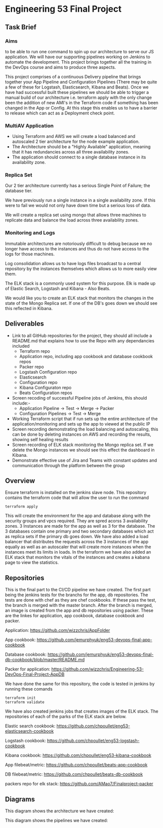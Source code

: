 # Engineering 53 Final Project

## Task Brief

### Aims
to be able to run one command to spin up our architecture to serve our JS application. We will have our supporting pipelines working on Jenkins to automate the development. This project brings together all the training in the DevOps course and aims to produce three aspects.

This project comprises of a continuous Delivery pipeline that brings together your App Pipeline and Configuration Pipelines (There may be quite a few of these for Logstash, Elasticsearch, Kibana and Beats). Once we have had successful built these pipelines we should be able to trigger a manual build of our architecture i.e. terraform apply with the only change been the addition of new AMI's in the Terraform code if something has been changed in the App or Config. At this stage this enables us to have a barrier to release which can act as a Deployment check point.

### MultiAV Application

- Using Terraform and AWS we will create a load balanced and autoscaled 2 tier architecture for the node example application.
- The Architecture should be a "Highly Available" application, meaning that it has redundancies across all three availability zones.
- The application should connect to a single database instance in its availability zone.

### Replica Set

Our 2 tier architecture currently has a serious Single Point of Failure; the database tier.

We have previously run a single instance in a single availability zone. If this were to fail we would not only have down time but a serious loss of data.

We will create a replica set using mongo that allows three machines to replicate data and balance the load across three availability zones.

### Monitoring and Logs

Immutable architectures are notoriously difficult to debug because we no longer have access to the instances and thus do not have access to the logs for those machines.

Log consolidation allows us to have logs files broadcast to a central repository by the instances themselves which allows us to more easily view them.

The ELK stack is a commonly used system for this purpose. Elk is made up of Elastic Search, Logstash and Kibana - Also Beats.

We would like you to create an ELK stack that monitors the changes in the state of the Mongo Replica set. If one of the DB's goes down we should see this reflected in Kibana.

## Deliverables	
- Link to all GitHub repositories for the project, they should all include a README.md that explains how to use the Repo with any dependancies included
	- Terraform repo
	- Application repo, including app cookbook and database cookbook repos
	- Packer repo
	- Logstash Configuration repo
	- Elasticsearch 
	- Configuration repo	
	- Kibana Configuraton repo
	- Beats Configuration repos
- Screen recoding of successful Pipeline jobs of Jenkins, this should include:-
	- Application Pipeline -> Test -> Merge -> Packer
	- Configuration Pipelines -> Test -> Merge
- Working Terraform script that if run sets up the entire architecture of the application/monitoring and sets up the app to viewed at the public IP
- Screen recording demonstrating the load balancing and autoscaling, this can be done by deleting instances on AWS and recording the results, showing self healing results
- Screen recording of ELK stack monitoring the Mongo replica set. If we delete the Mongo instances we should see this effect the dashboard in Kibana.
- Demonstrate effective use of Jira and Teams with constant updates and communication through the platform between the group

## Overview 
Ensure terraform is installed on the jenkins slave node.
This repository contains the terraform code that will allow the user to run the command

````
terraform apply
````

This will create the environment for the app and database along with the security groups and vpcs required. They are spred acorss 3 availability zones.
3 Instances are made for the app as well as 3 for the database. The 3 databases contain one primary and two secondary databases which act as replica sets if the primary db goes down.
We have also added a load balancer that distributes the requests across the 3 instances of the app equally as well as an autoscaler that will create more instances when the instances meet its limits in loads.
In the terraform we have also added an ELK stack that monitors the vitals of the instances and creates a kabana page to view the statistics.

## Repositories

This is the final part to the CI/CD pipeline we have created. 
The first part being the jenkins tests for the branchs for the app, db repositories. 
The tests are done with chef as they are chef cookbooks.
If these pass the test, the branch is merged with the master branch.
After the branch is merged, an image is created from the app and db repositories using packer.
These are the linkes for application, app cookbook, database cookbook and packer.

Application: 		https://github.com/wizzchris/AppFolder

App cookbook: 		https://github.com/jemurphyuk/eng53-devops-final-app-cookbook

Database cookbook: 	https://github.com/jemurphyuk/eng53-devops-final-db-cookbook/blob/master/README.md

Packer for application:	https://github.com/wizzchris/Engineering-53-DevOps-Final-Project-AppDB

We have done the same for this repository, the code is tested in jenkins by running these comands 
````
terraform init
terraform validate
````
We have also created jenkins jobs that creates images of the ELK stack. The repositories of each of the parks of the ELK stack are below.

Elastic search cookbook:	https://github.com/chpoullet/eng53-elasticsearch-cookbook

Logstash cookbook:		https://github.com/chpoullet/eng53-logstash-cookbook

Kibana cookbook:		https://github.com/chpoullet/eng53-kibana-cookbook

App filebeat/metric:		https://github.com/chpoullet/beats-app-cookbook

DB filebeat/metric:		https://github.com/chpoullet/beats-db-cookbook

packers repo for elk stack: 	https://github.com/AMao7/Finalproject-packer

## Diagrams 

This diagram shows the architecture we have created:

This diagram shows the pipelines we have created:


